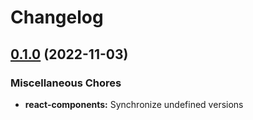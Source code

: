 # Changelog

## [0.1.0](https://github.com/dxos/dxos/compare/react-components-v0.0.1...react-components-v0.1.0) (2022-11-03)


### Miscellaneous Chores

* **react-components:** Synchronize undefined versions
